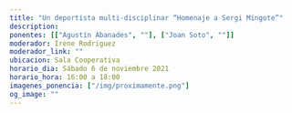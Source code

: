 ```yaml
---
title: "Un deportista multi-disciplinar “Homenaje a Sergi Mingote”"
description:
ponentes: [["Agustín Abanades", ""], ["Joan Soto", ""]]
moderador: Irene Rodriguez
moderador_link: ""
ubicacion: Sala Cooperativa
horario_dia: Sábado 6 de noviembre 2021
horario_hora: 16:00 a 18:00
imagenes_ponencia: ["/img/proximamente.png"]
og_image: ""
---
```

